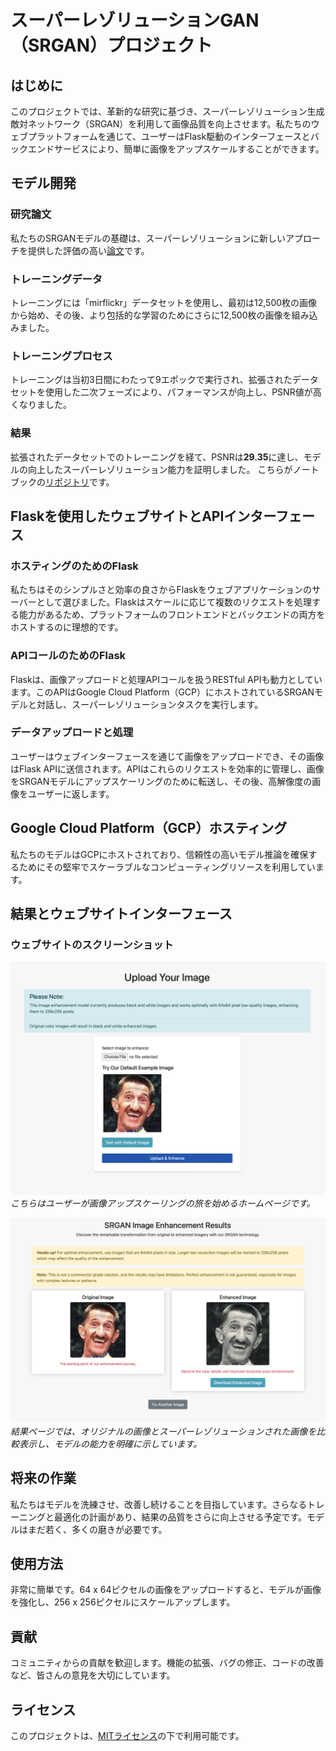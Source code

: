 # スーパーレゾリューションGAN（SRGAN）プロジェクト

## はじめに
このプロジェクトでは、革新的な研究に基づき、スーパーレゾリューション生成敵対ネットワーク（SRGAN）を利用して画像品質を向上させます。私たちのウェブプラットフォームを通じて、ユーザーはFlask駆動のインターフェースとバックエンドサービスにより、簡単に画像をアップスケールすることができます。

## モデル開発

### 研究論文
私たちのSRGANモデルの基礎は、スーパーレゾリューションに新しいアプローチを提供した評価の高い[論文](https://arxiv.org/pdf/1609.04802.pdf)です。

### トレーニングデータ
トレーニングには「mirflickr」データセットを使用し、最初は12,500枚の画像から始め、その後、より包括的な学習のためにさらに12,500枚の画像を組み込みました。

### トレーニングプロセス
トレーニングは当初3日間にわたって9エポックで実行され、拡張されたデータセットを使用した二次フェーズにより、パフォーマンスが向上し、PSNR値が高くなりました。

### 結果
拡張されたデータセットでのトレーニングを経て、PSNRは**29.35**に達し、モデルの向上したスーパーレゾリューション能力を証明しました。
こちらがノートブックの[リポジトリ](https://github.com/rakibulhaque9954/SRGAN-from-scratch/blob/7ec72b1dd694e2b90e24d6ec8ff885cf8eb35c22/SRGAN_from_scratch.ipynb)です。

## Flaskを使用したウェブサイトとAPIインターフェース

### ホスティングのためのFlask
私たちはそのシンプルさと効率の良さからFlaskをウェブアプリケーションのサーバーとして選びました。Flaskはスケールに応じて複数のリクエストを処理する能力があるため、プラットフォームのフロントエンドとバックエンドの両方をホストするのに理想的です。

### APIコールのためのFlask
Flaskは、画像アップロードと処理APIコールを扱うRESTful APIも動力としています。このAPIはGoogle Cloud Platform（GCP）にホストされているSRGANモデルと対話し、スーパーレゾリューションタスクを実行します。

### データアップロードと処理
ユーザーはウェブインターフェースを通じて画像をアップロードでき、その画像はFlask APIに送信されます。APIはこれらのリクエストを効率的に管理し、画像をSRGANモデルにアップスケーリングのために転送し、その後、高解像度の画像をユーザーに返します。

## Google Cloud Platform（GCP）ホスティング
私たちのモデルはGCPにホストされており、信頼性の高いモデル推論を確保するためにその堅牢でスケーラブルなコンピューティングリソースを利用しています。

## 結果とウェブサイトインターフェース

### ウェブサイトのスクリーンショット
![ホームページのスクリーンショット](https://github.com/rakibulhaque9954/SRGAN_GCP/blob/91bd6a11730ba5ff5a873a27582613c1fd318dfd/screenshots/Screenshot%202023-11-06%20at%2020.31.00.png)
*こちらはユーザーが画像アップスケーリングの旅を始めるホームページです。*

![結果のスクリーンショット](https://github.com/rakibulhaque9954/SRGAN_GCP/blob/8745d1152bd58bc613e2a90a798e28e74a07cc66/screenshots/Screenshot%202023-11-06%20at%2020.30.46.png)
*結果ページでは、オリジナルの画像とスーパーレゾリューションされた画像を比較表示し、モデルの能力を明確に示しています。*

## 将来の作業
私たちはモデルを洗練させ、改善し続けることを目指しています。さらなるトレーニングと最適化の計画があり、結果の品質をさらに向上させる予定です。モデルはまだ若く、多くの磨きが必要です。

## 使用方法
非常に簡単です。64 x 64ピクセルの画像をアップロードすると、モデルが画像を強化し、256 x 256ピクセルにスケールアップします。

## 貢献
コミュニティからの貢献を歓迎します。機能の拡張、バグの修正、コードの改善など、皆さんの意見を大切にしています。

## ライセンス
このプロジェクトは、[MITライセンス](https://github.com/rakibulhaque9954/blog_remastered/blob/a5e57fac46833fdcb26c28980d8f6b07980b0379/MIT_LICENSE_Rakibul_Haque.txt)の下で利用可能です。
